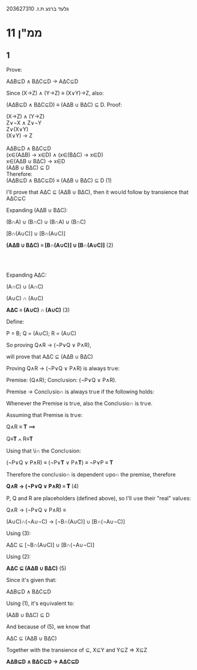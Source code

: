 גלעד ברנע ת.ז. 203627310
# ממ"ן 11
## 1

Prove: 

AΔB⊆D ∧ BΔC⊆D → AΔC⊆D

<div class="line"></div>

Since (X→Z) ∧ (Y→Z) ≡ (X∨Y)→Z, also:

(AΔB⊆D ∧ BΔC⊆D) ≡ (AΔB ∪ BΔC) ⊆ D. Proof:

<div class="box">

(X→Z) ∧ (Y→Z)<br>Z∨¬X ∧ Z∨¬Y<br>Z∨<over>(X∨Y)</over><br>(X∨Y) → Z<br><br>AΔB⊆D ∧ BΔC⊆D<br>(x∈(AΔB) → x∈D) ∧ (x∈(BΔC) → x∈D)<br>x∈(AΔB ∪ BΔC) → x∈D<br>(AΔB ∪ BΔC) ⊆ D<br>Therefore:<br>(AΔB⊆D ∧ BΔC⊆D) ≡ (AΔB ∪ BΔC) ⊆ D <comment>(1)<br></div></comment>

<div class="line"></div>

I'll prove that AΔC ⊆ (AΔB ∪ BΔC), then it wo∪ld follow by transience that AΔC⊆C

<div class="thin-line"></div>

Expanding (AΔB ∪ BΔC):



(<over>B</over>∩A) ∪ (<over>B</over>∩C) ∪ (B∩<over>A</over>) ∪ (B∩<over>C</over>)

[<over>B</over>∩(A∪C)] ∪ [B∩(<over>A</over>∪<over>C</over>)]

__(AΔB ∪ BΔC) ≡ [<over>B</over>∩(A∪C)] ∪ [B∩(<over>A</over>∪<over>C</over>)]__ <comment>(2)</comment>

<br><br>

Expanding AΔC:

(A∩<over>C</over>) ∪ (<over>A</over>∩C)

(A∪C) ∩ (<over>A</over>∪<over>C</over>)

__AΔC ≡ (A∪C) ∩ (<over>A</over>∪<over>C</over>)__ <comment>(3)</comment>





<div class="thin-line"></div>



Define: 

P = B; Q = (A∪C); R = (<over>A</over>∪<over>C</over>)



So proving Q∧R → (¬P∨Q ∨ P∧R),

will prove that AΔC ⊆ (AΔB ∪ BΔC)

<div class="thin-line"></div>

Proving Q∧R → (¬P∨Q ∨ P∧R) is always tr∪e:

Premise: (Q∧R); Concl∪sion: (¬P∨Q ∨ P∧R).

Premise → Concl∪sio∩ is always tr∪e if the following holds:

Whenever the Premise is tr∪e, also the Concl∪sio∩ is tr∪e.

Assuming that Premise is tr∪e:

Q∧R ≡ 𝚻 ⟹ 

Q≡𝚻 ∧ R≡𝚻

Using that \i∩ the Concl∪sion:

(¬P∨Q ∨ P∧R) ≡ (¬P∨𝚻 ∨ P∧𝚻) ≡ ¬P∨P ≡ 𝚻

Therefore the concl∪sio∩ is dependent ∪po∩ the premise, therefore 

__Q∧R → (¬P∨Q ∨ P∧R) ≡ 𝚻__ <comment>(4)</comment>

<div class="thin-line"></div>

P, Q and R are placeholders (defined above), so I'll ∪se their "real" val∪es:

Q∧R → (¬P∨Q ∨ P∧R) ≡

(A∪C)∩(¬A∪¬C) → [¬B∩(A∪C)] ∪ [B∩(¬A∪¬C)]

<grey>Using (3):</grey>

AΔC ⊆ [¬B∩(A∪C)] ∪ [B∩(¬A∪¬C)]

<grey>Using (2):</grey>

__AΔC ⊆ (AΔB ∪ BΔC)__ <comment>(5)</comment>

<div class="thin-line"></div>

Since it's given that:

AΔB⊆D ∧ BΔC⊆D

Using (1), it's eq∪ivalent to:

(AΔB ∪ BΔC) ⊆ D

And because of (5), we know that 

AΔC ⊆ (AΔB ∪ BΔC)

Together with the transience of ⊆, <comment>X⊆Y and Y⊆Z ⇒ X⊆Z</comment>

__AΔB⊆D ∧ BΔC⊆D → AΔC⊆D__